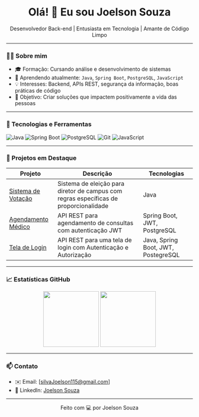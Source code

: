 <h1 align="center">Olá! 👋 Eu sou Joelson Souza</h1>

<p align="center">
  Desenvolvedor Back-end | Entusiasta em Tecnologia | Amante de Código Limpo
</p>

---

### 🧑‍💻 Sobre mim
- 🎓 Formação: Cursando análise e desenvolvimento de sistemas
- 🌱 Aprendendo atualmente: `Java`, `Spring Boot`, `PostgreSQL`, `JavaScript`
- 💡 Interesses: Backend, APIs REST, segurança da informação, boas práticas de código
- 🎯 Objetivo: Criar soluções que impactem positivamente a vida das pessoas

---

### 🚀 Tecnologias e Ferramentas

![Java](https://img.shields.io/badge/-Java-007396?style=for-the-badge&logo=java&logoColor=white)
![Spring Boot](https://img.shields.io/badge/-Spring%20Boot-6DB33F?style=for-the-badge&logo=spring-boot&logoColor=white)
![PostgreSQL](https://img.shields.io/badge/-PostgreSQL-336791?style=for-the-badge&logo=postgresql&logoColor=white)
![Git](https://img.shields.io/badge/-Git-F05032?style=for-the-badge&logo=git&logoColor=white)
![JavaScript](https://img.shields.io/badge/-JavaScript-F7DF1E?style=for-the-badge&logo=javascript&logoColor=black)

---

### 📌 Projetos em Destaque

| Projeto | Descrição | Tecnologias |
|--------|-----------|-------------|
| [Sistema de Votação](https://github.com/seuusuario/sistema-votacao) | Sistema de eleição para diretor de campus com regras específicas de proporcionalidade | Java |
| [Agendamento Médico](https://github.com/seuusuario/agenda-medica) | API REST para agendamento de consultas com autenticação JWT | Spring Boot, JWT, PostgreSQL |
| [Tela de Login](https://github.com/seuusuario/portfolio) | API REST para uma tela de login com Autenticação e Autorização |  Java, Spring Boot, JWT, PostegreSQL |

---

### 📈 Estatísticas GitHub

<p align="center">
  <img height="150em" src="https://github-readme-stats.vercel.app/api?username=seuusuario&show_icons=true&theme=dracula&count_private=true"/>
  <img height="150em" src="https://github-readme-stats.vercel.app/api/top-langs/?username=seuusuario&layout=compact&langs_count=7&theme=dracula"/>
</p>

---

### 📫 Contato

- ✉️ Email: [silvaJoelson115@gmail.com]
- 💼 LinkedIn: [Joelson Souza](www.linkedin.com/in/joelson-souza-2a950a344)


---

<p align="center">Feito com 💻 por Joelson Souza</p>
